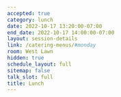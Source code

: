 ```yaml
---
accepted: true
category: lunch
date: 2022-10-17 13:20:00-07:00
end_date: 2022-10-17 14:00:00-07:00
layout: session-details
link: /catering-menus/#monday
room: West Lawn
hidden: true
schedule_layout: full
sitemap: false
talk_slot: full
title: Lunch
---
```

